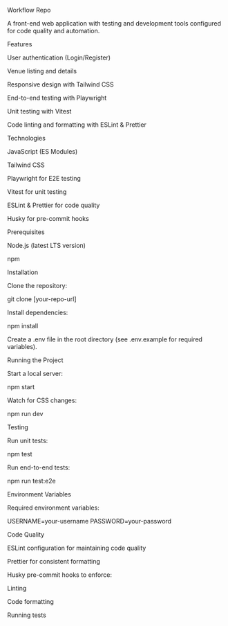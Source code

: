 Workflow Repo

A front-end web application with testing and development tools configured for code quality and automation.

Features

User authentication (Login/Register)

Venue listing and details

Responsive design with Tailwind CSS

End-to-end testing with Playwright

Unit testing with Vitest

Code linting and formatting with ESLint & Prettier

Technologies

JavaScript (ES Modules)

Tailwind CSS

Playwright for E2E testing

Vitest for unit testing

ESLint & Prettier for code quality

Husky for pre-commit hooks

Prerequisites

Node.js (latest LTS version)

npm

Installation

Clone the repository:

git clone [your-repo-url]

Install dependencies:

npm install

Create a .env file in the root directory (see .env.example for required variables).

Running the Project

Start a local server:

npm start

Watch for CSS changes:

npm run dev

Testing

Run unit tests:

npm test

Run end-to-end tests:

npm run test:e2e

Environment Variables

Required environment variables:

USERNAME=your-username
PASSWORD=your-password

Code Quality

ESLint configuration for maintaining code quality

Prettier for consistent formatting

Husky pre-commit hooks to enforce:

Linting

Code formatting

Running tests

